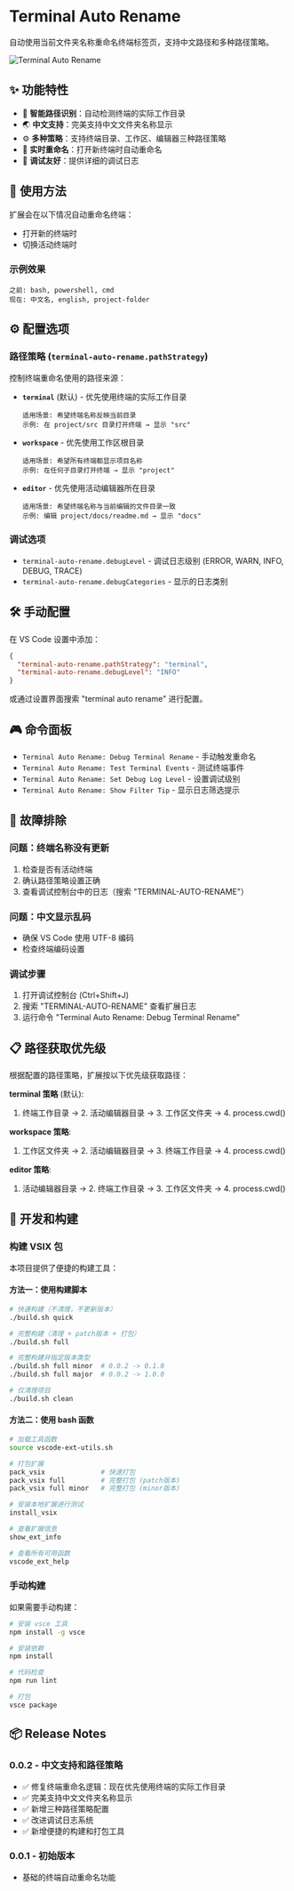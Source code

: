 # Terminal Auto Rename

自动使用当前文件夹名称重命名终端标签页，支持中文路径和多种路径策略。

![Terminal Auto Rename](images/terminal-auto-rename.gif)

## ✨ 功能特性

- 🎯 **智能路径识别**：自动检测终端的实际工作目录
- 🌏 **中文支持**：完美支持中文文件夹名称显示
- ⚙️ **多种策略**：支持终端目录、工作区、编辑器三种路径策略
- 🔄 **实时重命名**：打开新终端时自动重命名
- 🐛 **调试友好**：提供详细的调试日志

## 🚀 使用方法

扩展会在以下情况自动重命名终端：
- 打开新的终端时
- 切换活动终端时

### 示例效果

```
之前: bash, powershell, cmd
现在: 中文名, english, project-folder
```

## ⚙️ 配置选项

### 路径策略 (`terminal-auto-rename.pathStrategy`)

控制终端重命名使用的路径来源：

- **`terminal`** (默认) - 优先使用终端的实际工作目录
  ```
  适用场景: 希望终端名称反映当前目录
  示例: 在 project/src 目录打开终端 → 显示 "src"
  ```

- **`workspace`** - 优先使用工作区根目录
  ```
  适用场景: 希望所有终端都显示项目名称
  示例: 在任何子目录打开终端 → 显示 "project"
  ```

- **`editor`** - 优先使用活动编辑器所在目录
  ```
  适用场景: 希望终端名称与当前编辑的文件目录一致
  示例: 编辑 project/docs/readme.md → 显示 "docs"
  ```

### 调试选项

- `terminal-auto-rename.debugLevel` - 调试日志级别 (ERROR, WARN, INFO, DEBUG, TRACE)
- `terminal-auto-rename.debugCategories` - 显示的日志类别

## 🛠️ 手动配置

在 VS Code 设置中添加：

```json
{
  "terminal-auto-rename.pathStrategy": "terminal",
  "terminal-auto-rename.debugLevel": "INFO"
}
```

或通过设置界面搜索 "terminal auto rename" 进行配置。

## 🎮 命令面板

- `Terminal Auto Rename: Debug Terminal Rename` - 手动触发重命名
- `Terminal Auto Rename: Test Terminal Events` - 测试终端事件
- `Terminal Auto Rename: Set Debug Log Level` - 设置调试级别
- `Terminal Auto Rename: Show Filter Tip` - 显示日志筛选提示

## 🐛 故障排除

### 问题：终端名称没有更新
1. 检查是否有活动终端
2. 确认路径策略设置正确
3. 查看调试控制台中的日志（搜索 "TERMINAL-AUTO-RENAME"）

### 问题：中文显示乱码
- 确保 VS Code 使用 UTF-8 编码
- 检查终端编码设置

### 调试步骤
1. 打开调试控制台 (Ctrl+Shift+J)
2. 搜索 "TERMINAL-AUTO-RENAME" 查看扩展日志
3. 运行命令 "Terminal Auto Rename: Debug Terminal Rename"

## 📋 路径获取优先级

根据配置的路径策略，扩展按以下优先级获取路径：

**terminal 策略** (默认):
1. 终端工作目录 → 2. 活动编辑器目录 → 3. 工作区文件夹 → 4. process.cwd()

**workspace 策略**:
1. 工作区文件夹 → 2. 活动编辑器目录 → 3. 终端工作目录 → 4. process.cwd()

**editor 策略**:
1. 活动编辑器目录 → 2. 终端工作目录 → 3. 工作区文件夹 → 4. process.cwd()

## 🔧 开发和构建

### 构建 VSIX 包

本项目提供了便捷的构建工具：

#### 方法一：使用构建脚本

```bash
# 快速构建（不清理，不更新版本）
./build.sh quick

# 完整构建（清理 + patch版本 + 打包）
./build.sh full

# 完整构建并指定版本类型
./build.sh full minor  # 0.0.2 -> 0.1.0
./build.sh full major  # 0.0.2 -> 1.0.0

# 仅清理项目
./build.sh clean
```

#### 方法二：使用 bash 函数

```bash
# 加载工具函数
source vscode-ext-utils.sh

# 打包扩展
pack_vsix              # 快速打包
pack_vsix full         # 完整打包 (patch版本)
pack_vsix full minor   # 完整打包 (minor版本)

# 安装本地扩展进行测试
install_vsix

# 查看扩展信息
show_ext_info

# 查看所有可用函数
vscode_ext_help
```

### 手动构建

如果需要手动构建：

```bash
# 安装 vsce 工具
npm install -g vsce

# 安装依赖
npm install

# 代码检查
npm run lint

# 打包
vsce package
```

## 📦 Release Notes

### 0.0.2 - 中文支持和路径策略
- ✅ 修复终端重命名逻辑：现在优先使用终端的实际工作目录
- ✅ 完美支持中文文件夹名称显示
- ✅ 新增三种路径策略配置
- ✅ 改进调试日志系统
- ✅ 新增便捷的构建和打包工具

### 0.0.1 - 初始版本
- 基础的终端自动重命名功能